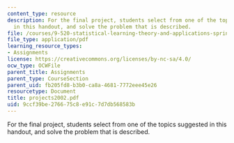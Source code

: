 ```yaml
---
content_type: resource
description: For the final project, students select from one of the topics suggested
  in this handout, and solve the problem that is described.
file: /courses/9-520-statistical-learning-theory-and-applications-spring-2006/9ccf39be276675c8e91c7d7db568583b_projects2002.pdf
file_type: application/pdf
learning_resource_types:
- Assignments
license: https://creativecommons.org/licenses/by-nc-sa/4.0/
ocw_type: OCWFile
parent_title: Assignments
parent_type: CourseSection
parent_uid: fb205fd8-b3b0-ca8a-4681-7772eee45e26
resourcetype: Document
title: projects2002.pdf
uid: 9ccf39be-2766-75c8-e91c-7d7db568583b
---
```

For the final project, students select from one of the topics suggested in this handout, and solve the problem that is described.